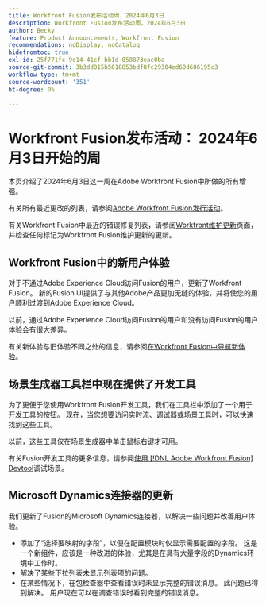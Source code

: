 ```yaml
---
title: Workfront Fusion发布活动周，2024年6月3日
description: Workfront Fusion发布活动周，2024年6月3日
author: Becky
feature: Product Announcements, Workfront Fusion
recommendations: noDisplay, noCatalog
hidefromtoc: true
exl-id: 25f771fc-9c14-41cf-bb1d-058873eac0ba
source-git-commit: 3b3dd815b5618853bdf8fc29304ed60d686195c3
workflow-type: tm+mt
source-wordcount: '351'
ht-degree: 0%

---
```


# Workfront Fusion发布活动： 2024年6月3日开始的周

本页介绍了2024年6月3日这一周在Adobe Workfront Fusion中所做的所有增强。

有关所有最近更改的列表，请参阅[Adobe Workfront Fusion发行活动](../../../product-announcements/product-releases/fusion-release-activity/fusion-release-activity.md)。

有关Workfront Fusion中最近的错误修复列表，请参阅[Workfront维护更新](https://experienceleague.adobe.com/docs/workfront-known-issues/releases/current-updates.html)页面，并检查任何标记为Workfront Fusion维护更新的更新。

## Workfront Fusion中的新用户体验

对于不通过Adobe Experience Cloud访问Fusion的用户，更新了Workfront Fusion。 新的Fusion UI提供了与其他Adobe产品更加无缝的体验，并将使您的用户顺利过渡到Adobe Experience Cloud。

以前，通过Adobe Experience Cloud访问Fusion的用户和没有访问Fusion的用户体验会有很大差异。

有关新体验与旧体验不同之处的信息，请参阅[在Workfront Fusion中导航新体验](/help/quicksilver/workfront-fusion/get-started/new-fusion-ui.md)。

## 场景生成器工具栏中现在提供了开发工具

为了更便于您使用Workfront Fusion开发工具，我们在工具栏中添加了一个用于开发工具的按钮。 现在，当您想要访问实时流、调试器或场景工具时，可以快速找到这些工具。

以前，这些工具仅在场景生成器中单击鼠标右键才可用。

有关Fusion开发工具的更多信息，请参阅[使用 [!DNL Adobe Workfront Fusion] Devtool](/help/quicksilver/workfront-fusion/scenarios/debug-scenarios-with-dev-tool.md)调试场景。

## Microsoft Dynamics连接器的更新

我们更新了Fusion的Microsoft Dynamics连接器，以解决一些问题并改善用户体验。

* 添加了“选择要映射的字段”，以便在配置模块时仅显示需要配置的字段。 这是一个新组件，应该是一种改进的体验，尤其是在具有大量字段的Dynamics环境中工作时。
* 解决了某些下拉列表未显示列表项的问题。
* 在某些情况下，在包检查器中查看错误时未显示完整的错误消息。 此问题已得到解决。 用户现在可以在调查错误时看到完整的错误消息。



